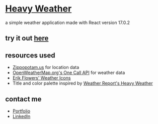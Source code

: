 # [Heavy Weather](https://thomascvieira.github.io/heavy-weather/)
a simple weather application made with React version 17.0.2
## try it out [here](https://thomascvieira.github.io/heavy-weather/)
## resources used
* [Zippopotam.us](https://www.zippopotam.us/) for location data
* [OpenWeatherMap.org's One Call API](https://openweathermap.org/api/one-call-api) for weather data
* [Erik Flowers' Weather Icons](https://erikflowers.github.io/weather-icons/)
* Title and color palette inspired by [Weather Report's Heavy Weather](https://open.spotify.com/album/2M9F2yYsUvqiBPwUGeNvn1)
## contact me
* [Portfolio](https://thomascvieira.com/)
* [LinkedIn](https://www.linkedin.com/in/thomascvieira/)
